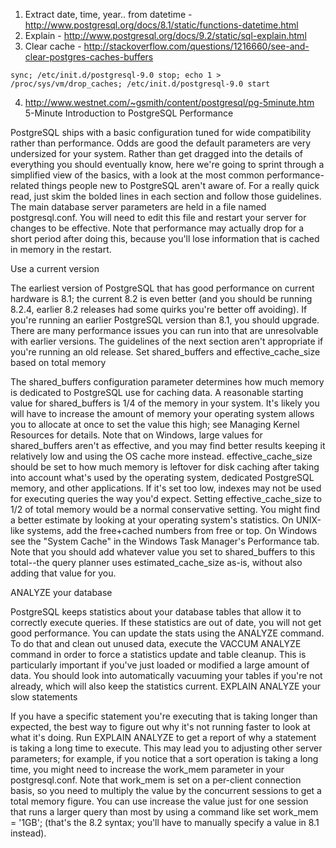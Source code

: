 1. Extract date, time, year.. from datetime - http://www.postgresql.org/docs/8.1/static/functions-datetime.html
2. Explain - http://www.postgresql.org/docs/9.2/static/sql-explain.html
3. Clear cache - http://stackoverflow.com/questions/1216660/see-and-clear-postgres-caches-buffers
```
sync; /etc/init.d/postgresql-9.0 stop; echo 1 > /proc/sys/vm/drop_caches; /etc/init.d/postgresql-9.0 start
```
4. http://www.westnet.com/~gsmith/content/postgresql/pg-5minute.htm
5-Minute Introduction to PostgreSQL Performance

PostgreSQL ships with a basic configuration tuned for wide compatibility rather than performance. Odds are good the default parameters are very undersized for your system. Rather than get dragged into the details of everything you should eventually know, here we're going to sprint through a simplified view of the basics, with a look at the most common performance-related things people new to PostgreSQL aren't aware of. For a really quick read, just skim the bolded lines in each section and follow those guidelines.
The main database server parameters are held in a file named postgresql.conf. You will need to edit this file and restart your server for changes to be effective. Note that performance may actually drop for a short period after doing this, because you'll lose information that is cached in memory in the restart.

Use a current version

The earliest version of PostgreSQL that has good performance on current hardware is 8.1; the current 8.2 is even better (and you should be running 8.2.4, earlier 8.2 releases had some quirks you're better off avoiding). If you're running an earlier PostgreSQL version than 8.1, you should upgrade. There are many performance issues you can run into that are unresolvable with earlier versions. The guidelines of the next section aren't appropriate if you're running an old release.
Set shared_buffers and effective_cache_size based on total memory

The shared_buffers configuration parameter determines how much memory is dedicated to PostgreSQL use for caching data. A reasonable starting value for shared_buffers is 1/4 of the memory in your system. It's likely you will have to increase the amount of memory your operating system allows you to allocate at once to set the value this high; see Managing Kernel Resources for details. Note that on Windows, large values for shared_buffers aren't as effective, and you may find better results keeping it relatively low and using the OS cache more instead.
effective_cache_size should be set to how much memory is leftover for disk caching after taking into account what's used by the operating system, dedicated PostgreSQL memory, and other applications. If it's set too low, indexes may not be used for executing queries the way you'd expect. Setting effective_cache_size to 1/2 of total memory would be a normal conservative setting. You might find a better estimate by looking at your operating system's statistics. On UNIX-like systems, add the free+cached numbers from free or top. On Windows see the "System Cache" in the Windows Task Manager's Performance tab. Note that you should add whatever value you set to shared_buffers to this total--the query planner uses estimated_cache_size as-is, without also adding that value for you.

ANALYZE your database

PostgreSQL keeps statistics about your database tables that allow it to correctly execute queries. If these statistics are out of date, you will not get good performance. You can update the stats using the ANALYZE command. To do that and clean out unused data, execute the VACCUM ANALYZE command in order to force a statistics update and table cleanup. This is particularly important if you've just loaded or modified a large amount of data. You should look into automatically vacuuming your tables if you're not already, which will also keep the statistics current.
EXPLAIN ANALYZE your slow statements

If you have a specific statement you're executing that is taking longer than expected, the best way to figure out why it's not running faster to look at what it's doing. Run EXPLAIN ANALYZE to get a report of why a statement is taking a long time to execute. This may lead you to adjusting other server parameters; for example, if you notice that a sort operation is taking a long time, you might need to increase the work_mem parameter in your postgresql.conf. Note that work_mem is set on a per-client connection basis, so you need to multiply the value by the concurrent sessions to get a total memory figure. You can use increase the value just for one session that runs a larger query than most by using a command like set work_mem = '1GB'; (that's the 8.2 syntax; you'll have to manually specify a value in 8.1 instead).

